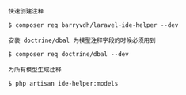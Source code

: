 ```shell script
快速创建注释

$ composer req barryvdh/laravel-ide-helper --dev
```
```shell script
安装 doctrine/dbal 为模型注释字段的时候必须用到

$ composer req doctrine/dbal --dev
```

```shell script
为所有模型生成注释

$ php artisan ide-helper:models
```
